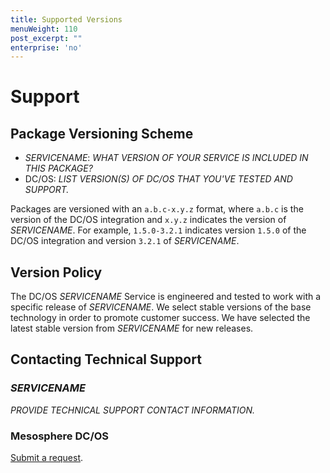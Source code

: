 ```yaml
---
title: Supported Versions
menuWeight: 110
post_excerpt: ""
enterprise: 'no'
---
```


# Support

<a name="package-versioning-scheme"></a>
## Package Versioning Scheme

- _SERVICENAME_: _WHAT VERSION OF YOUR SERVICE IS INCLUDED IN THIS PACKAGE?_
- DC/OS: _LIST VERSION(S) OF DC/OS THAT YOU'VE TESTED AND SUPPORT._

Packages are versioned with an `a.b.c-x.y.z` format, where `a.b.c` is the version of the DC/OS integration and `x.y.z` indicates the version of _SERVICENAME_. For example, `1.5.0-3.2.1` indicates version `1.5.0` of the DC/OS integration and version `3.2.1` of _SERVICENAME_.

<a name="version-policy"></a>
## Version Policy

The DC/OS _SERVICENAME_ Service is engineered and tested to work with a specific release of _SERVICENAME_. We select stable versions of the base technology in order to promote customer success. We have selected the latest stable version from _SERVICENAME_ for new releases.

<a name="contacting-technical-support"></a>
## Contacting Technical Support

### _SERVICENAME_
_PROVIDE TECHNICAL SUPPORT CONTACT INFORMATION._

### Mesosphere DC/OS
[Submit a request](https://support.mesosphere.com/hc/en-us/requests/new).

